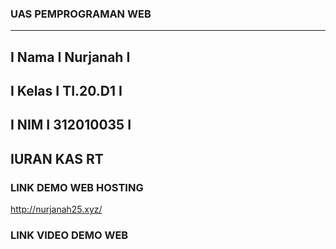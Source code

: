 ### UAS PEMPROGRAMAN WEB
--------------------
I Nama I Nurjanah  I
--------------------
I Kelas I TI.20.D1 I
--------------------
I NIM I 312010035  I
--------------------

## IURAN KAS RT

### LINK DEMO WEB HOSTING
http://nurjanah25.xyz/

### LINK VIDEO DEMO WEB






